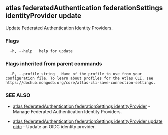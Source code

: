 ## atlas federatedAuthentication federationSettings identityProvider update

Update Federated Authentication Identity Providers.






### Flags

```
  -h, --help   help for update

```


### Flags inherited from parent commands

```
  -P, --profile string   Name of the profile to use from your configuration file. To learn about profiles for the Atlas CLI, see https://dochub.mongodb.org/core/atlas-cli-save-connection-settings.

```

### SEE ALSO


* [atlas federatedAuthentication federationSettings identityProvider](atlas_federatedAuthentication_federationSettings_identityProvider.md)	- Manage Federated Authentication Identity Providers.

* [atlas federatedAuthentication federationSettings identityProvider update oidc](atlas_federatedAuthentication_federationSettings_identityProvider_update_oidc.md)	- Update an OIDC identity provider.



